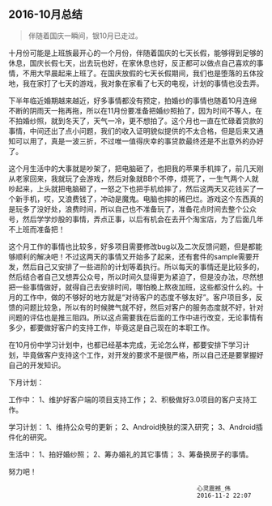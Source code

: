 ## 2016-10月总结
>伴随着国庆一瞬间，银10月已走过。

十月份可能是上班族最开心的一个月份，伴随着国庆的七天长假，能够得到足够的休息，国庆长假七天，出去玩也好，在家休息也好，反正都可以做点自己喜欢的事情，不用大早晨起来上班了。在国庆放假的七天长假期间，我们也是堕落的五体投地，我在家打了七天的游戏，我对象在家看了七天的电视，计划的事情也没去弄。

下半年临近婚期越来越近，好多事情都没有预定，拍婚纱的事情也随着10月连绵不断的阴雨天一拖再拖，所以在11月份要准备把婚纱照拍了，因为时间不等人，在不拍婚纱照，就到冬天了，天气一冷，更不想拍了。这个月也一直在忙碌着贷款的事情，中间还出了点小问题，我们的收入证明貌似提供的不太合格，但是后来又通知可以用了，真是一波三折，不过唯一值得庆幸的事贷款最终还是不出意外的办好了。

这个月生活中的大事就是吵架了，把电脑砸了，也把我的苹果手机摔了，前几天刚从老家回来，我就玩了会游戏，然后对象就BB个不停，烦死了，一生气两个人就吵起来，上头就把电脑砸了，一怒之下也把手机给摔了，然后这两天又花钱买了一个新手机，哎，又浪费钱了，冲动是魔鬼。电脑也摔的稀巴烂。游戏这个东西真的是玩多了没好处，浪费时间，所以自己也不准备玩了，准备花点时间去整个公众号，然后学学炒股的事情，弄点正事，以后有机会在去开个淘宝店，为了后面几年不上班而准备把！

这个月工作的事情也比较多，好多项目需要修改bug以及二次反馈问题，但是都能够顺利的解决吧！不过这两天的事情又开始多了起来，还有套件的sample需要开发，然后自己又安排了一些进阶的计划等着执行。所以每天的事情还是比较多的，然后结合者自己又想弄公众号，所以时间久显得更为紧迫了，但是没办法，尽然想把一些事情做好，就得自己去安排时间，哪怕晚上熬夜加班，这些都没什么的。十月的工作中，做的不够好的地方就是“对待客户的态度不够友好”。客户项目多，反馈的问题比较急，所以有的时候脾气就不好，然后对客户的服务态度就不好，针对问题的评估也是推三阻四。所以这点需要我在后面的工作中进行改变，无论事情有多少，都要做好客户的支持工作，毕竟这是自己现在的本职工作。

在10月份中学习计划中，也都已经基本完成，无论怎么样，都要安排下学习计划，毕竟做客户支持这个工作，对开发的要求不是很严格，所以自己还是要掌握好自己的开发知识。

下月计划：

工作中：
1、维护好客户端的项目支持工作；
2、积极做好3.0项目的客户支持工作。

学习计划：
1、维持公众号的更新；
2、Android换肤的深入研究；
3、Android插件化的研究。

生活中：
1、拍好婚纱照；
2、筹办婚礼的其它事情；
3、筹备换房子的事情。

努力吧！

														心灵震撼_伟
                                                        2016-11-2 22:07